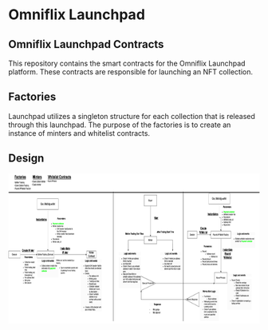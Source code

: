 # Omniflix Launchpad 

## Omniflix Launchpad Contracts

This repository contains the smart contracts for the Omniflix Launchpad platform. These contracts are responsible for launching an NFT collection.

## Factories

Launchpad utilizes a singleton structure for each collection that is released through this launchpad. The purpose of the factories is to create an instance of minters and whitelist contracts.

## Design
<img src="launchpad-design.png" align="center" height="300" width="1000"/>


